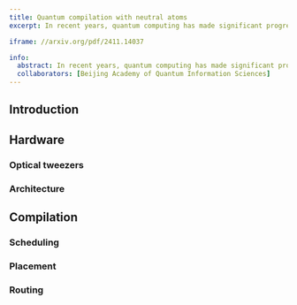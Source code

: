 ```yaml
---
title: Quantum compilation with neutral atoms
excerpt: In recent years, quantum computing has made significant progress in both hardware and software. However, executing quantum algorithms efficiently on physical systems still requires a crucial compilation step to translate logical quantum circuits into hardware-executable instructions — a field that remains in its early stages.

iframe: //arxiv.org/pdf/2411.14037

info:
  abstract: In recent years, quantum computing has made significant progress in both hardware and software. However, executing quantum algorithms efficiently on physical systems still requires a crucial compilation step to translate logical quantum circuits into hardware-executable instructions — a field that remains in its early stages.
  collaborators: [Beijing Academy of Quantum Information Sciences]
---
```


## Introduction

## Hardware

### Optical tweezers

### Architecture

## Compilation

### Scheduling

### Placement

### Routing
